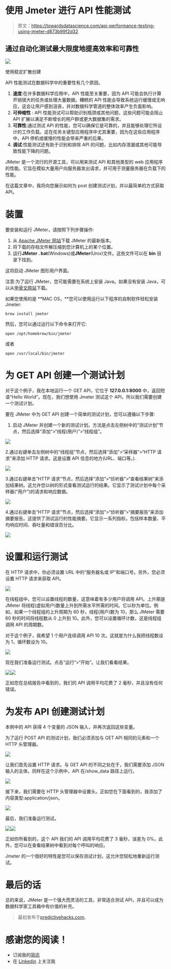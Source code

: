 # 使用 Jmeter 进行 API 性能测试

> 原文：<https://towardsdatascience.com/api-performance-testing-using-jmeter-d873b99f2d32>

## 通过自动化测试最大限度地提高效率和可靠性

![](img/80700f107037ae8ccbe5977fcd955f91.png)

使用稳定扩散创建

API 性能测试在数据科学中的重要性有几个原因。

1.  **速度**:在许多数据科学应用中，API 性能至关重要，因为 API 可能会执行计算开销很大的任务或处理大量数据。糟糕的 API 性能会导致系统运行缓慢或无响应，这会让用户感到沮丧，并对数据科学管道的整体效率产生负面影响。
2.  **可伸缩性** : API 性能测试可以帮助识别瓶颈或其他问题，这些问题可能会阻止 API 扩展以满足不断增长的用户群或更大数据集的需求。
3.  **可靠性**:通过测试 API 的性能，您可以确保它是可靠的，并且能够处理它所设计的工作负载。这在任务关键型应用程序中尤其重要，因为在这些应用程序中，API 停机或缓慢的性能会带来严重的后果。
4.  **调试**:性能测试还有助于识别和排除 API 的问题，比如内存泄漏或其他可能导致性能下降的问题。

JMeter 是一个流行的开源工具，可以用来测试 API 和其他类型的 web 应用程序的性能。它旨在模拟大量用户向服务器发出请求，并可用于测量服务器在负载下的性能。

在这篇文章中，我将向您展示如何为 post 创建测试计划，并以最简单的方式获取 API。

# 装置

要安装和运行 JMeter，请按照下列步骤操作:

1.  从 [Apache JMeter 网站](https://jmeter.apache.org/download_jmeter.cgi)下载 JMeter 的最新版本。
2.  将下载的存档文件解压缩到您计算机上的某个位置。
3.  运行**JMeter . bat**(Windows)或**JMeter**(Unix)文件。这些文件可以在 **bin** 目录下找到。

这将启动 JMeter 图形用户界面。

注意:为了运行 JMeter，您可能需要在系统上安装 Java。如果没有安装 Java，可以从[甲骨文网站](https://www.oracle.com/java/technologies/javase-downloads.html)下载。

如果您使用的是 **MAC OS，**您可以使用运行以下程序的自制软件轻松安装 Jmeter:

```
brew install jmeter
```

然后，您可以通过运行以下命令来打开它:

```
open /opt/homebrew/bin/jmeter
```

或者

```
open /usr/local/bin/jmeter
```

# 为 GET API 创建一个测试计划

对于这个例子，我在本地运行一个 GET API，它位于 **127.0.0.1:8000** 中，返回短语“Hello World”。现在，我们想使用 Jmeter 测试这个 API，所以我们需要创建一个测试计划。

要在 JMeter 中为 GET API 创建一个简单的测试计划，您可以遵循以下步骤:

1.  启动 JMeter 并创建一个新的测试计划，方法是点击左侧树中的“测试计划”节点，然后选择“添加”>“线程(用户)”>“线程组”。

![](img/7ca22b051f8e23ee41fa4ebcd3300f4f.png)

2.通过右键单击左侧树中的“线程组”节点，然后选择“添加”>“采样器”>“HTTP 请求”来添加 HTTP 请求。这是设置 API 信息的地方(URL、端口等。).

![](img/4d890660767da9e9a07f92ba78b80e6e.png)

3.通过右键单击“HTTP 请求”节点，然后选择“添加”>“侦听器”>“查看结果树”来添加结果树。这允许您以树的形式查看测试运行的结果。它显示了测试计划中每个采样器(“用户”)的请求和响应数据。

![](img/1eabe62baabe77852cb93bf8ac09b173.png)

4.通过右键单击“HTTP 请求”节点，然后选择“添加”>“侦听器”>“摘要报告”来添加摘要报告。这提供了测试运行的性能摘要。它显示一系列指标，包括样本数量、平均响应时间、吞吐量和错误百分比。

![](img/73124240f35e12e0f678ec498efabc15.png)

# 设置和运行测试

在 HTTP 请求中，你必须设置 URL 中的“服务器名或 IP”和端口号。另外，您必须设置 HTTP 请求来获取 API。

![](img/f99815947a30c9edc323d64608e47d3c.png)

在线程组中，您可以设置线程的数量，这意味着有多少用户将调用 API。上升期是 JMeter 将线程(虚拟用户)数量上升到所需水平所需的时间。它以秒为单位。例如，如果一个线程组的上升周期为 60 秒，线程(用户)数为 10，那么 JMeter 需要 60 秒的时间将线程数从 0 上升到 10。此外，您可以设置循环计数，这是线程组调用 API 的周期数。

对于这个例子，我希望 1 个用户连续调用 API 10 次。这就是为什么我把线程数设为 1，循环数设为 10。

![](img/c2e27724a1fbb36bffbae6d60da16c89.png)

现在我们准备运行测试。点击“运行”>“开始”。让我们看看结果。

![](img/65e11ffcee7147585209726898fc95c1.png)![](img/9a78ed18fb0d17dc3dbd5d66137768fe.png)

正如您在总结报告中看到的，我们的 API 调用平均花费了 2 毫秒，并且没有任何错误。

# 为发布 API 创建测试计划

本例中的 API 获得 4 个变量的 JSON 输入，并再次返回这些变量。

为了运行 POST API 的测试计划，我们必须添加与 GET API 相同的元素和一个 HTTP 头管理器。

![](img/fc0cae7c3764e5fc219ac94658971f6a.png)

让我们首先设置 HTTP 请求。与 GET API 的不同之处在于，我们需要添加 JSON 输入的主体。同样在这个示例中，API 在/show_data 路径上运行。

![](img/e9a0ba4b79ea56a6c69c169e4302c7df.png)

接下来，我们需要在 HTTP 头管理器中设置头。正如您在下面看到的，我添加了内容类型:application/json。

![](img/09ac7d635768a729bafa977664592099.png)

最后，我们准备运行测试。

![](img/4cbc600c665b98d3e33f7f129bf0010b.png)![](img/4d4d8eae60fe832197ce64535420ec04.png)

正如你所看到的，这个 API 我们的 API 调用平均花费了 3 毫秒，误差为 0%。此外，您可以在查看结果树中看到对每个呼叫的响应。

Jmeter 的一个很好的特性是您可以保存测试计划，这允许您轻松地重新运行测试。

# 最后的话

总的来说，JMeter 是一个强大而灵活的工具，非常适合测试 API，并且可以成为数据科学家工具箱中有价值的补充。

> 最初发布于[predictivehacks.com](https://predictivehacks.com/api-performance-testing-using-jmeter/)。

# 感谢您的阅读！

*   订阅我的[简讯](https://billybonaros.medium.com/subscribe)
*   在 [Linkedin](https://www.linkedin.com/in/billybonaros/) 上关注我